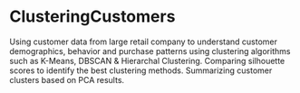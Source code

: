# ClusteringCustomers
Using customer data from large retail company to understand customer demographics, behavior and purchase patterns using clustering algorithms such as K-Means, DBSCAN &amp; Hierarchal Clustering. Comparing silhouette scores to identify the best clustering methods. Summarizing customer clusters based on PCA results.
